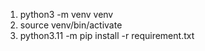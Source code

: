 1.  python3 -m venv venv
2.  source venv/bin/activate
3.  python3.11 -m pip install -r requirement.txt